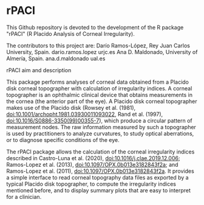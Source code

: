 # rPACI

This Github repository is devoted to the development of the R package "rPACI" (R Placido Analysis of Corneal Irregularity). 

  The contributors to this project are:
Darío Ramos-López,  Rey Juan Carlos University, Spain.  dario.ramos.lopez <at> urjc.es
Ana D. Maldonado, University of Almería, Spain. ana.d.maldonado <at> ual.es

  rPACI aim and description
  
  This package performs analyses of corneal data obtained from a Placido disk corneal topographer with calculation of irregularity indices. A corneal topographer is an ophthalmic clinical device that obtains measurements in the cornea (the anterior part of the eye). A Placido disk corneal topographer makes use of the Placido disk (Rowsey et al. (1981), <doi:10.1001/archopht.1981.03930011093022>, Rand et al. (1997), <doi:10.1016/S0886-3350(99)00355-7>), which produce a circular pattern of measurement nodes. The raw information measured by such a topographer is used by practitioners to analyze curvatures, to study optical aberrations, or to diagnose specific conditions of the eye. 
  
  The rPACI package allows the calculation of the corneal irregularity indices described in Castro-Luna et al. (2020), <doi:10.1016/j.clae.2019.12.006>; Ramos-Lopez et al. (2013), <doi:10.1097/OPX.0b013e3182843f2a>; and Ramos-Lopez et al. (2011), <doi:10.1097/OPX.0b013e3182843f2a>. It provides a simple interface to read corneal topography data files as exported by a typical Placido disk topographer, to compute the irregularity indices mentioned before, and to display summary plots that are easy to interpret for a clinician.
  
  
